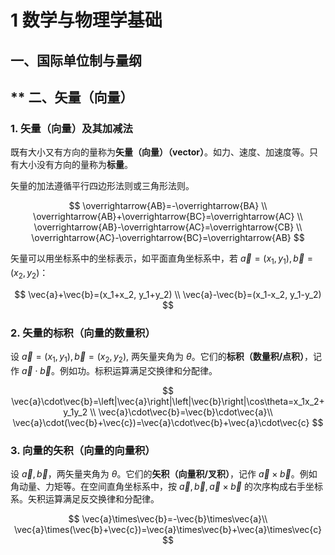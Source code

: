 # 1 数学与物理学基础

## 一、国际单位制与量纲

## \*\* 二、矢量（向量）

### 1. 矢量（向量）及其加减法

既有大小又有方向的量称为**矢量（向量）（vector）**。如力、速度、加速度等。只有大小没有方向的量称为**标量**。

矢量的加法遵循平行四边形法则或三角形法则。

$$
\overrightarrow{AB}=-\overrightarrow{BA} \\
\overrightarrow{AB}+\overrightarrow{BC}=\overrightarrow{AC} \\
\overrightarrow{AB}-\overrightarrow{AC}=\overrightarrow{CB} \\
\overrightarrow{AC}-\overrightarrow{BC}=\overrightarrow{AB}
$$

矢量可以用坐标系中的坐标表示，如平面直角坐标系中，若 $\vec{a}=(x_1, y_1), \vec{b}=(x_2, y_2)$：

$$
\vec{a}+\vec{b}=(x_1+x_2, y_1+y_2) \\
\vec{a}-\vec{b}=(x_1-x_2, y_1-y_2)
$$

### 2. 矢量的标积（向量的数量积）

设 $\vec{a}=(x_1, y_1), \vec{b}=(x_2, y_2)$, 两矢量夹角为 $\theta$。它们的**标积（数量积/点积）**，记作 $\vec{a}\cdot\vec{b}$。例如功。标积运算满足交换律和分配律。

$$ \vec{a}\cdot\vec{b}=\left|\vec{a}\right|\left|\vec{b}\right|\cos\theta=x_1x_2+y_1y_2 \\
\vec{a}\cdot\vec{b}=\vec{b}\cdot\vec{a}\\
\vec{a}\cdot(\vec{b}+\vec{c})=\vec{a}\cdot\vec{b}+\vec{a}\cdot\vec{c}
$$

### 3. 向量的矢积（向量的向量积）

设 $\vec{a}, \vec{b}$，两矢量夹角为 $\theta$。它们的**矢积（向量积/叉积）**，记作 $\vec{a}\times\vec{b}$。例如角动量、力矩等。在空间直角坐标系中，按 $\vec{a}, \vec{b}, \vec{a}\times\vec{b}$ 的次序构成右手坐标系。矢积运算满足反交换律和分配律。

$$
\vec{a}\times\vec{b}=-\vec{b}\times\vec{a}\\
\vec{a}\times(\vec{b}+\vec{c})=\vec{a}\times\vec{b}+\vec{a}\times\vec{c}
$$


